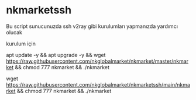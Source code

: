 # nkmarketssh
Bu script sunucunuzda ssh v2ray gibi kurulumları yapmanızda yardımcı olucak


kurulum için

apt update -y && apt upgrade -y && wget https://raw.githubusercontent.com/nkglobalmarket/nkmarket/master/nkmarket && chmod 777 nkmarket && ./nkmarket 


wget https://raw.githubusercontent.com/nkglobalmarket/nkmarketssh/main/nkmarket && chmod 777 nkmarket && ./nkmarket 